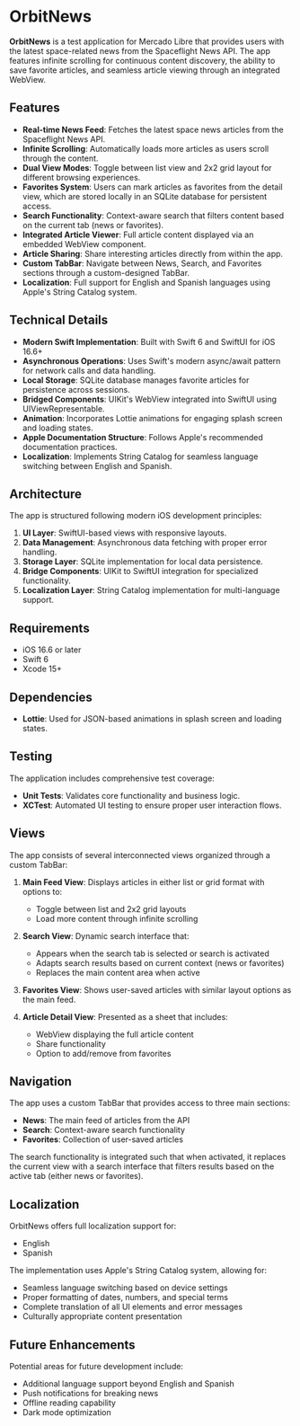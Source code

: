 # OrbitNews

**OrbitNews** is a test application for Mercado Libre that provides users with the latest space-related news from the Spaceflight News API. The app features infinite scrolling for continuous content discovery, the ability to save favorite articles, and seamless article viewing through an integrated WebView.

## Features

- **Real-time News Feed**: Fetches the latest space news articles from the Spaceflight News API.
- **Infinite Scrolling**: Automatically loads more articles as users scroll through the content.
- **Dual View Modes**: Toggle between list view and 2x2 grid layout for different browsing experiences.
- **Favorites System**: Users can mark articles as favorites from the detail view, which are stored locally in an SQLite database for persistent access.
- **Search Functionality**: Context-aware search that filters content based on the current tab (news or favorites).
- **Integrated Article Viewer**: Full article content displayed via an embedded WebView component.
- **Article Sharing**: Share interesting articles directly from within the app.
- **Custom TabBar**: Navigate between News, Search, and Favorites sections through a custom-designed TabBar.
- **Localization**: Full support for English and Spanish languages using Apple's String Catalog system.

## Technical Details

- **Modern Swift Implementation**: Built with Swift 6 and SwiftUI for iOS 16.6+
- **Asynchronous Operations**: Uses Swift's modern async/await pattern for network calls and data handling.
- **Local Storage**: SQLite database manages favorite articles for persistence across sessions.
- **Bridged Components**: UIKit's WebView integrated into SwiftUI using UIViewRepresentable.
- **Animation**: Incorporates Lottie animations for engaging splash screen and loading states.
- **Apple Documentation Structure**: Follows Apple's recommended documentation practices.
- **Localization**: Implements String Catalog for seamless language switching between English and Spanish.

## Architecture

The app is structured following modern iOS development principles:

1. **UI Layer**: SwiftUI-based views with responsive layouts.
2. **Data Management**: Asynchronous data fetching with proper error handling.
3. **Storage Layer**: SQLite implementation for local data persistence.
4. **Bridge Components**: UIKit to SwiftUI integration for specialized functionality.
5. **Localization Layer**: String Catalog implementation for multi-language support.

## Requirements

- iOS 16.6 or later
- Swift 6
- Xcode 15+

## Dependencies

- **Lottie**: Used for JSON-based animations in splash screen and loading states.

## Testing

The application includes comprehensive test coverage:

- **Unit Tests**: Validates core functionality and business logic.
- **XCTest**: Automated UI testing to ensure proper user interaction flows.

## Views

The app consists of several interconnected views organized through a custom TabBar:

1. **Main Feed View**: Displays articles in either list or grid format with options to:
   - Toggle between list and 2x2 grid layouts
   - Load more content through infinite scrolling
   
2. **Search View**: Dynamic search interface that:
   - Appears when the search tab is selected or search is activated
   - Adapts search results based on current context (news or favorites)
   - Replaces the main content area when active

3. **Favorites View**: Shows user-saved articles with similar layout options as the main feed.
   
4. **Article Detail View**: Presented as a sheet that includes:
   - WebView displaying the full article content
   - Share functionality
   - Option to add/remove from favorites

## Navigation

The app uses a custom TabBar that provides access to three main sections:
- **News**: The main feed of articles from the API
- **Search**: Context-aware search functionality
- **Favorites**: Collection of user-saved articles

The search functionality is integrated such that when activated, it replaces the current view with a search interface that filters results based on the active tab (either news or favorites).

## Localization

OrbitNews offers full localization support for:
- English
- Spanish

The implementation uses Apple's String Catalog system, allowing for:
- Seamless language switching based on device settings
- Proper formatting of dates, numbers, and special terms
- Complete translation of all UI elements and error messages
- Culturally appropriate content presentation

## Future Enhancements

Potential areas for future development include:

- Additional language support beyond English and Spanish
- Push notifications for breaking news
- Offline reading capability
- Dark mode optimization
